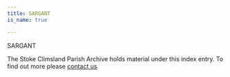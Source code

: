 ```yaml
---
title: SARGANT
is_name: true

---
```


SARGANT


The Stoke Climsland Parish Archive holds material under this index entry. To find out more please [contact us](/contact/)
